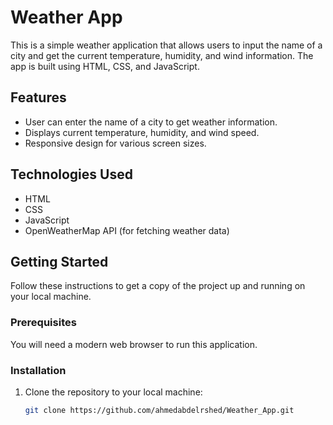 # Weather App

This is a simple weather application that allows users to input the name of a city and get the current temperature, humidity, and wind information. The app is built using HTML, CSS, and JavaScript.

## Features

- User can enter the name of a city to get weather information.
- Displays current temperature, humidity, and wind speed.
- Responsive design for various screen sizes.

## Technologies Used

- HTML
- CSS
- JavaScript
- OpenWeatherMap API (for fetching weather data)

## Getting Started

Follow these instructions to get a copy of the project up and running on your local machine.

### Prerequisites

You will need a modern web browser to run this application.

### Installation

1. Clone the repository to your local machine:
   ```bash
   git clone https://github.com/ahmedabdelrshed/Weather_App.git
   ```
